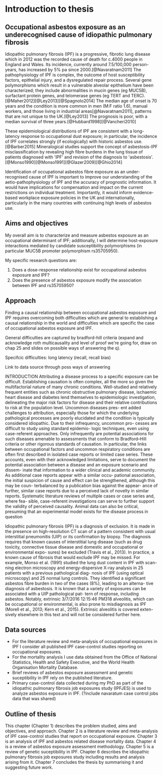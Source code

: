 # Introduction to thesis

## Occupational asbestos exposure as an underecognised cause of idiopathic pulmonary fibrosis

Idiopathic pulmonary fibrosis (IPF) is a progressive, fibrotic lung disease which in 2012 was the recorded cause of death for c.4000 people in England and Wales. Its incidence, currently around 7.5/100,000 person-years, has increased by 5\% pa since 2000.[@Navaratnam2011] The pathophysiology of IPF is complex, the outcome of host susceptibility factors, epithelial injury, and a dysregulated repair process. Several gene polymorphisms which result in a vulnerable alveolar epithelium have been characterized; they include abnormalities in mucin genes (eg MUC5B), surfactant protein genes, and telomerase genes (eg TERT and TERC).[@Maher2012][@Ley2013][@Spagnolo2014] The median age of onset is 70 years and the condition is more common in men (M:F ratio 1.6), manual workers, and those living in industrial areas[@Navaratnam2011], patterns that are not unique to the UK.[@Ley2013] The prognosis is poor, with a median survival of three years.[@Hubbard1998][@Vancheri2010] 

These epidemiological distributions of IPF are consistent with a long-latency response to occupational dust exposure; in particular, the incidence of IPF correlates strongly (if ecologically) with historic asbestos use.[@Barber2015] Mineralogical studies support the concept of asbestosis-IPF misclassification by revealing high fibre burdens in the lung tissue of patients diagnosed with 'IPF' and revision of the diagnosis to 'asbestosis'.[@Monso1990][@Monso1991][@Glazer2009][@Ghio2014] 

Identification of occupational asbestos fibre exposure as an under-recognised cause of IPF is important to improve our understanding of the aetio-pathophysiology of IPF and the accuracy of prognostic information. It would have implications for compensation and impact on the current restrictions on individual treatment. Importantly, it would inform evidence-based workplace exposure policies in the UK and internationally, particularly in the many countries with continuing high levels of asbestos use.

## Aims and objectives 

My overall aim is to characterize and measure asbestos exposure as an occupational determinant of IPF; additionally, I will determine host-exposure interactions mediated by candidate susceptibility polymorphisms (in particular MUC5B promoter polymorphism rs35705950). 

My specific research questions are:
1. Does a dose-response relationship exist for occupational asbestos exposure and IPF? 
2. Does the presence of asbestos exposure modify the association between IPF and rs35705950? 

## Approach

Finding a causal relationship between occupational asbestos exposure and IPF requires overcoming both difficulties which are general to establishing a causal relationship in the world and difficulties which are specific the case of occupational asbestos exposure and IPF.

General difficulties are captured by bradford-hill criteria (expand and acknowledge roth multicausality and level of proof we're going for, draw on chap 25 and slides on possible ways of answering the q). 

Specifcic difficulties: long latency (recall, recall bias) 

Link to data source through poss ways of answering 

INTRODUCTION
Attributing a disease process to a specific exposure can
be difficult. Establishing causation is often complex,
all the more so given the multifactorial nature of many
chronic conditions. Well-studied and relatively frequent
entities such as chronic obstructive pulmonary disease,
ischaemic heart disease and diabetes lend themselves to
epidemiologic investigation, delineating the major risk
factors for disease and their relative contributions to
risk at the population level. Uncommon diseases pres-
ent added challenges to attribution, especially those for
which the underlying pathological processes are poorly
elucidated and the condition is typically considered
idiopathic.
Due to their infrequency, uncommon pro-
cesses are difficult to study using standard epidemio-
logic techniques, even using case-referent approaches.
Only infrequently are potential associations for such
diseases amenable to assessments that conform to
Bradford–Hill criteria or other rigorous standards of
causation. In particular, the links between occupational
factors and uncommon respiratory conditions are often
first described in isolated case reports or limited case
series. These accounts, even with their acknowledged
limitations, serve to document the potential association
between a disease and an exposure scenario and dissem-
inate that information to a wider clinical and academic
community.
As additional case reports appear with a similar occu-
pational association, the initial suspicion of cause and
effect can be strengthened, although this may be coun-
terbalanced by a publication bias against the appear-
ance of further, similar case reports due to a perceived
lack of novelty in similar reports. Systematic literature
reviews of multiple cases or case series and, where fea-
sible, case-referent investigations can serve to further
support the validity of perceived causality. Animal data
can also be critical, presuming that an experimental
model exists for the disease process in question

Idiopathic pulmonary fibrosis (IPF) is a diagnosis of
exclusion. It is made in the presence on high-resolution
CT scan of a pattern consistent with usual interstitial
pneumonitis (UIP) or its confirmation by biopsy. The
diagnosis requires that known causes of interstitial lung
disease (such as drug toxicity, connective tissue disease
and domestic and occupational or environmental expo-
sures) be excluded (Travis et al., 2013).
In practice, a known cause of fibrosis that would
exclude IPF may be missed. For example, Monso et al.
(1991) studied the lung dust content in IPF with scan-
ning electron microscopy and energy-dispersive X-ray
analysis in 25 patients with a previous pathological diag-
nosis of IPF (using optical microscopy) and 25 normal
lung controls. They identified a significant asbestos fibre
burden in two of the cases (8%), leading to an alterna-
tive diagnosis of asbestosis. It is known that a variety of
exposures can be associated with a UIP pathological pat-
tern of response, including asbestos. Notably, extrinsic
3/7/2016 12:15:46 PM318
alveolitis, which can be occupational or environmental,
is also prone to misdiagnosis as IPF (Morell et al., 2013;
Kern et al., 2015). Extrinsic alveolitis is covered exten-
sively elsewhere in this text and will not be considered
further here.

## Data sources 

- For the literature review and meta-analysis of occupational exposures in IPF I consider all published IPF case-control studies reporting on occupational exposures. 
- For the mortality analysis I use data obtained from the Office of National Statistics, Health and Safety Executive, and the World Health Organisation Mortality Database.
- Brief reviews of asbestos exposure assessment and genetic suceptibility in IPF rely on the published literature.
- Primary case-control data collected during my PhD as part of the idiopathic pulmonary fibrosis job exposures study (IPFJES) is used to analyze asbestos exposure in IPF. (?include navaratum case control jobs data that was shared)

## Outline of thesis

This chapter (Chapter 1) describes the problem studied, aims and objectives, and approach. Chapter 2 is a literature review and meta-analysis of IPF case-control studies that report on occupational exposure. Chapter 3 is an analysis of IPF and asbestos related disease mortality data. Chapter 4 is a review of asbestos exposure assessment methodology. Chapter 5 is a review of genetic suceptibility in IPF. Chapter 6 describes the idiopathic pulmonary fibrosis job exposures study including
results and analysis arising from it. Chapter 7 concludes the thesis by summarising it and suggesting future work. 
